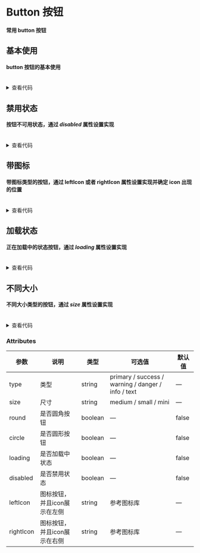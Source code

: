 # Button 按钮

#### 常用 button 按钮

## 基本使用

#### button 按钮的基本使用
<br/>
<div class="source">
  <Button-Demo1 />
</div>
<details>

```html
<template>
  <m-row>
    <m-button>默认按钮</m-button>
    <m-button type="primary">主要按钮</m-button>
    <m-button type="success">成功按钮</m-button>
    <m-button type="danger">危险按钮</m-button>
    <m-button type="info">信息按钮</m-button>
    <m-button type="warning">警告按钮</m-button>
    <m-button type="text">文本按钮</m-button>
  </m-row>
  <m-row>
    <m-button round>默认按钮</m-button>
    <m-button type="primary" round>主要按钮</m-button>
    <m-button type="success" round>成功按钮</m-button>
    <m-button type="danger" round>危险按钮</m-button>
    <m-button type="info" round>信息按钮</m-button>
    <m-button type="warning" round>警告按钮</m-button>
  </m-row>
  <m-row>
    <m-button leftIcon="icon-home"></m-button>
    <m-button type="primary" leftIcon="icon-edit"></m-button>
    <m-button type="success" leftIcon="icon-smile"></m-button>
    <m-button type="danger" leftIcon="icon-add-circle" circle></m-button>
    <m-button type="info" leftIcon="icon-telephone" circle></m-button>
    <m-button type="warning" leftIcon="icon-image-text" circle></m-button>
    <m-button type="text" leftIcon="icon-ashbin">删除</m-button>
  </m-row>
</template>
```

<summary>查看代码</summary>
</details>


## 禁用状态

#### 按钮不可用状态，通过 _disabled_ 属性设置实现
<br/>
<div class="source">
  <Button-Demo2 />
</div>
<details>

```html
<template>
  <m-row>
    <m-button disabled>默认按钮</m-button>
    <m-button type="primary" disabled>主要按钮</m-button>
    <m-button type="success" disabled>成功按钮</m-button>
    <m-button type="danger" disabled>危险按钮</m-button>
    <m-button type="info" disabled>信息按钮</m-button>
    <m-button type="warning" disabled>警告按钮</m-button>
    <m-button type="text" disabled>文本按钮</m-button>
  </m-row>
  <m-row>
    <m-button round disabled>默认按钮</m-button>
    <m-button type="primary" round disabled>主要按钮</m-button>
    <m-button type="success" round disabled>成功按钮</m-button>
    <m-button type="danger" round disabled>危险按钮</m-button>
    <m-button type="info" round disabled>信息按钮</m-button>
    <m-button type="warning" round disabled>警告按钮</m-button>
  </m-row>
</template>
```

<summary>查看代码</summary>
</details>

## 带图标

#### 带图标类型的按钮，通过 leftIcon 或者 rightIcon 属性设置实现并确定 icon 出现的位置
<br/>
<div class="source">
  <Button-Demo3 />
</div>
<details>

```html
<template>
  <m-row>
    <m-button leftIcon="icon-home">主页</m-button>
    <m-button type="primary" leftIcon="icon-edit">编辑</m-button>
    <m-button type="success" leftIcon="icon-upload">上传</m-button>
    <m-button type="danger" rightIcon="icon-add-circle">危险</m-button>
    <m-button type="info" rightIcon="icon-telephone">信息</m-button>
    <m-button type="warning" rightIcon="icon-image-text">警告</m-button>
    <m-button type="text" leftIcon="icon-ashbin">删除</m-button>
  </m-row>
  <m-row>
    <m-button leftIcon="icon-home" circle></m-button>
    <m-button type="primary" leftIcon="icon-edit" circle></m-button>
    <m-button type="success" leftIcon="icon-smile" circle></m-button>
    <m-button type="danger" leftIcon="icon-add-circle" circle></m-button>
    <m-button type="info" leftIcon="icon-telephone" circle></m-button>
    <m-button type="warning" leftIcon="icon-image-text" circle></m-button>
  </m-row>
</template>
```

<summary>查看代码</summary>
</details>

## 加载状态

#### 正在加载中的状态按钮，通过 _loading_ 属性设置实现
<br/>
<div class="source">
  <Button-Demo4 />
</div>
<details>

```html
<template>
  <m-button type="primary" loading>加载中</m-button>
</template>
```

<summary>查看代码</summary>
</details>


## 不同大小

#### 不同大小类型的按钮，通过 _size_ 属性设置实现
<br/>
<div class="source">
  <Button-Demo5 />
</div>
<details>

```html
<template>
  <m-row>
    <m-button>默认按钮</m-button>
    <m-button type="primary">主要按钮</m-button>
    <m-button type="success" size="medium">成功按钮</m-button>
    <m-button type="danger" size="small">危险按钮</m-button>
    <m-button type="info" size="mini">信息按钮</m-button>
  </m-row>
  <m-row>
    <m-button round>默认按钮</m-button>
    <m-button type="primary" round>主要按钮</m-button>
    <m-button type="success" size="medium" round>成功按钮</m-button>
    <m-button type="danger" size="small" round>危险按钮</m-button>
    <m-button type="info" size="mini" round>信息按钮</m-button>
  </m-row>
</template>
```

<summary>查看代码</summary>
</details>


### Attributes
| 参数      | 说明    | 类型      | 可选值       | 默认值   |
|---------- |-------- |---------- |-------------  |-------- |
| type     | 类型   | string    |   primary / success / warning / danger / info / text |     —    |
| size     | 尺寸   | string  |   medium / small / mini            |    —     |
| round     | 是否圆角按钮   | boolean    | — | false   |
| circle     | 是否圆形按钮   | boolean    | — | false   |
| loading     | 是否加载中状态   | boolean    | — | false   |
| disabled  | 是否禁用状态    | boolean   | —   | false   |
| leftIcon  | 图标按钮，并且icon展示在左侧 | string   | 参考图标库 |  —  |
| rightIcon  | 图标按钮，并且icon展示在右侧 | string   |  参考图标库  |  —  |